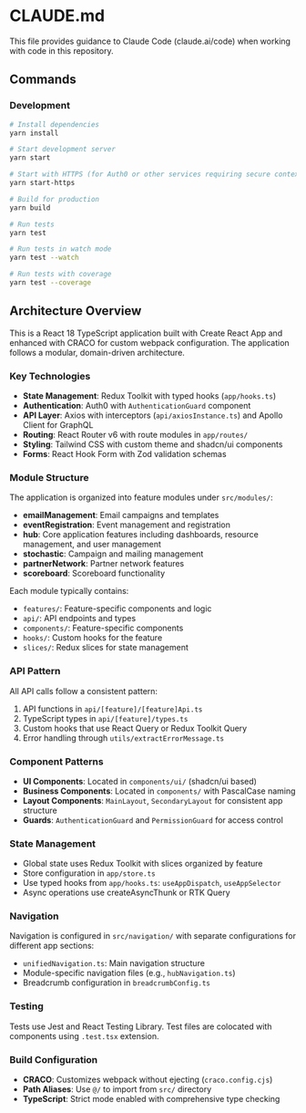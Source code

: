 # CLAUDE.md

This file provides guidance to Claude Code (claude.ai/code) when working with code in this repository.

## Commands

### Development
```bash
# Install dependencies
yarn install

# Start development server
yarn start

# Start with HTTPS (for Auth0 or other services requiring secure context)
yarn start-https

# Build for production
yarn build

# Run tests
yarn test

# Run tests in watch mode
yarn test --watch

# Run tests with coverage
yarn test --coverage
```

## Architecture Overview

This is a React 18 TypeScript application built with Create React App and enhanced with CRACO for custom webpack configuration. The application follows a modular, domain-driven architecture.

### Key Technologies
- **State Management**: Redux Toolkit with typed hooks (`app/hooks.ts`)
- **Authentication**: Auth0 with `AuthenticationGuard` component
- **API Layer**: Axios with interceptors (`api/axiosInstance.ts`) and Apollo Client for GraphQL
- **Routing**: React Router v6 with route modules in `app/routes/`
- **Styling**: Tailwind CSS with custom theme and shadcn/ui components
- **Forms**: React Hook Form with Zod validation schemas

### Module Structure
The application is organized into feature modules under `src/modules/`:
- **emailManagement**: Email campaigns and templates
- **eventRegistration**: Event management and registration
- **hub**: Core application features including dashboards, resource management, and user management
- **stochastic**: Campaign and mailing management
- **partnerNetwork**: Partner network features
- **scoreboard**: Scoreboard functionality

Each module typically contains:
- `features/`: Feature-specific components and logic
- `api/`: API endpoints and types
- `components/`: Feature-specific components
- `hooks/`: Custom hooks for the feature
- `slices/`: Redux slices for state management

### API Pattern
All API calls follow a consistent pattern:
1. API functions in `api/[feature]/[feature]Api.ts`
2. TypeScript types in `api/[feature]/types.ts`
3. Custom hooks that use React Query or Redux Toolkit Query
4. Error handling through `utils/extractErrorMessage.ts`

### Component Patterns
- **UI Components**: Located in `components/ui/` (shadcn/ui based)
- **Business Components**: Located in `components/` with PascalCase naming
- **Layout Components**: `MainLayout`, `SecondaryLayout` for consistent app structure
- **Guards**: `AuthenticationGuard` and `PermissionGuard` for access control

### State Management
- Global state uses Redux Toolkit with slices organized by feature
- Store configuration in `app/store.ts`
- Use typed hooks from `app/hooks.ts`: `useAppDispatch`, `useAppSelector`
- Async operations use createAsyncThunk or RTK Query

### Navigation
Navigation is configured in `src/navigation/` with separate configurations for different app sections:
- `unifiedNavigation.ts`: Main navigation structure
- Module-specific navigation files (e.g., `hubNavigation.ts`)
- Breadcrumb configuration in `breadcrumbConfig.ts`

### Testing
Tests use Jest and React Testing Library. Test files are colocated with components using `.test.tsx` extension.

### Build Configuration
- **CRACO**: Customizes webpack without ejecting (`craco.config.cjs`)
- **Path Aliases**: Use `@/` to import from `src/` directory
- **TypeScript**: Strict mode enabled with comprehensive type checking